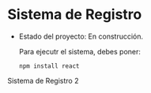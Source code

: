 <h1> Sistema de Registro </h1>

- Estado del proyecto: En construcción.

  Para ejecutr el sistema, debes poner:

  ```npm install react```

Sistema de Registro 2
